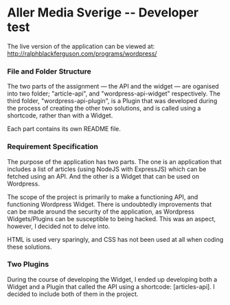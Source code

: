 # Aller Media Sverige -- Developer test #

The live version of the application can be viewed at: http://ralphblackferguson.com/programs/wordpress/

### File and Folder Structure ###
The two parts of the assignment — the API and the widget — are oganised into two folder; "article-api", and "wordpress-api-widget" respectively. The third folder, "wordpress-api-plugin", is a Plugin that was developed during the process of creating the other two solutions, and is called using a shortcode, rather than with a Widget.

Each part contains its own README file.

### Requirement Specification ###
The purpose of the application has two parts. The one is an application that includes a list of articles (using NodeJS with ExpressJS) which can be fetched using an API. And the other is a Widget that can be used on Wordpress.

The scope of the project is primarily to make a functioning API, and functioning Wordpress Widget. There is undoubtedly improvements that can be made around the security of the application, as Wordpress Widgets/Plugins can be susceptible to being hacked. This was an aspect, however, I decided not to delve into.

HTML is used very sparingly, and CSS has not been used at all when coding these solutions.

### Two Plugins ###
During the course of developing the Widget, I ended up developing both a Widget and a Plugin that called the API using a shortcode: [articles-api]. I decided to include both of them in the project.
